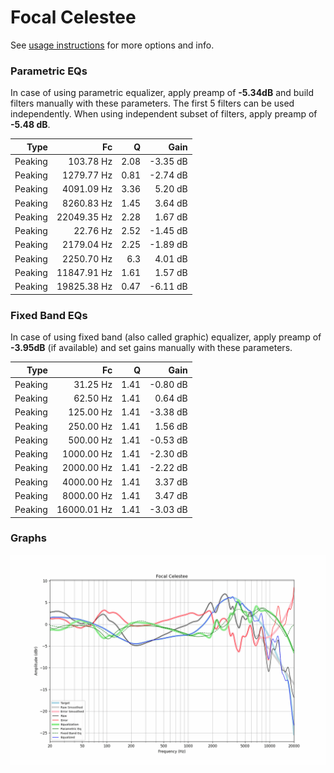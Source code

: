 # Focal Celestee
See [usage instructions](https://github.com/jaakkopasanen/AutoEq#usage) for more options and info.

### Parametric EQs
In case of using parametric equalizer, apply preamp of **-5.34dB** and build filters manually
with these parameters. The first 5 filters can be used independently.
When using independent subset of filters, apply preamp of **-5.48 dB**.

| Type    | Fc          |    Q | Gain     |
|--------:|------------:|-----:|---------:|
| Peaking | 103.78 Hz   | 2.08 | -3.35 dB |
| Peaking | 1279.77 Hz  | 0.81 | -2.74 dB |
| Peaking | 4091.09 Hz  | 3.36 | 5.20 dB  |
| Peaking | 8260.83 Hz  | 1.45 | 3.64 dB  |
| Peaking | 22049.35 Hz | 2.28 | 1.67 dB  |
| Peaking | 22.76 Hz    | 2.52 | -1.45 dB |
| Peaking | 2179.04 Hz  | 2.25 | -1.89 dB |
| Peaking | 2250.70 Hz  | 6.3  | 4.01 dB  |
| Peaking | 11847.91 Hz | 1.61 | 1.57 dB  |
| Peaking | 19825.38 Hz | 0.47 | -6.11 dB |

### Fixed Band EQs
In case of using fixed band (also called graphic) equalizer, apply preamp of **-3.95dB**
(if available) and set gains manually with these parameters.

| Type    | Fc          |    Q | Gain     |
|--------:|------------:|-----:|---------:|
| Peaking | 31.25 Hz    | 1.41 | -0.80 dB |
| Peaking | 62.50 Hz    | 1.41 | 0.64 dB  |
| Peaking | 125.00 Hz   | 1.41 | -3.38 dB |
| Peaking | 250.00 Hz   | 1.41 | 1.56 dB  |
| Peaking | 500.00 Hz   | 1.41 | -0.53 dB |
| Peaking | 1000.00 Hz  | 1.41 | -2.30 dB |
| Peaking | 2000.00 Hz  | 1.41 | -2.22 dB |
| Peaking | 4000.00 Hz  | 1.41 | 3.37 dB  |
| Peaking | 8000.00 Hz  | 1.41 | 3.47 dB  |
| Peaking | 16000.01 Hz | 1.41 | -3.03 dB |

### Graphs
![](./Focal%20Celestee.png)